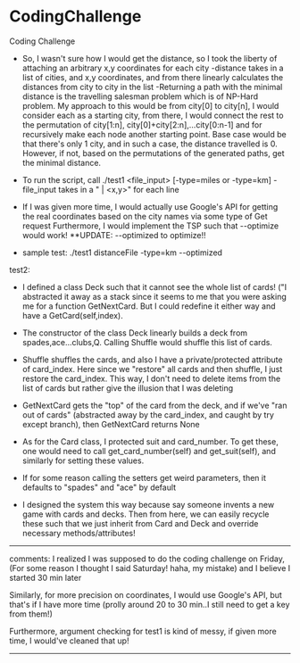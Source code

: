 # CodingChallenge
Coding Challenge

* So, I wasn't sure how I would get the distance, so I took the liberty of attaching an arbitrary x,y coordinates for each city
    -distance takes in a list of cities, and x,y coordinates, and from there linearly calculates the distances from city to city in the list
    -Returning a path with the minimal distance is the travelling salesman problem which is of NP-Hard problem. My approach to this would be from city[0] to city[n], I would consider each as a starting city, from there, I would connect the rest to the permutation of city[1:n], city[0]+city[2:n],...city[0:n-1] and for recursively make each node another starting point. Base case would be that there's only 1 city, and in such a case, the distance travelled is 0. However, if not, based on the permutations of the generated paths, get the minimal distance.

* To run the script, call ./test1 <file_input> [-type=miles or -type=km]
    -file_input takes in a "<City> | <x,y>" for each line

* If I was given more time, I would actually use Google's API for getting the real coordinates based on the city names via some type of Get request
  Furthermore, I would implement the TSP such that --optimize would work! **UPDATE: --optimized to optimize!!

* sample test:
  ./test1 distanceFile -type=km --optimized

test2:
* I defined a class Deck such that it cannot see the whole list of cards! ("I abstracted it away as a stack since it seems to me that you were asking me for a function GetNextCard. But I could redefine it either way and have a GetCard(self,index). 
* The constructor of the class Deck linearly builds a deck from spades,ace...clubs,Q. Calling Shuffle would shuffle this list of cards.

* Shuffle shuffles the cards, and also I have a private/protected attribute of card_index. Here since we "restore" all cards and then shuffle, I just restore the card_index. This way, I don't need to delete items from the list of cards but rather give the illusion that I was deleting

* GetNextCard gets the "top" of the card from the deck, and if we've "ran out of cards" (abstracted away by the card_index, and caught by try except branch), then GetNextCard returns None

* As for the Card class, I protected suit and card_number. To get these, one would need to call get_card_number(self) and get_suit(self), and similarly for setting these values. 

* If for some reason calling the setters get weird parameters, then it defaults to "spades" and "ace" by default

* I designed the system this way because say someone invents a new game with cards and decks. Then from here, we can easily recycle these such that we just inherit from Card and Deck and override necessary methods/attributes!


****
comments:
  I realized I was supposed to do the coding challenge on Friday, (For some reason I thought I said Saturday! haha, my mistake) and I believe I started 30 min later

  Similarly, for more precision on coordinates, I would use Google's API, but that's if I have more time (prolly around 20 to 30 min..I still need to get a key from them!)
  
  Furthermore, argument checking for test1 is kind of messy, if given more time, I would've cleaned that up!
****
